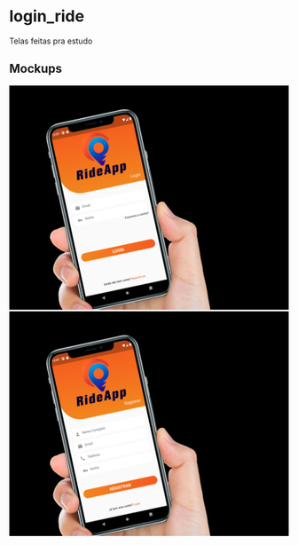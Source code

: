 # login_ride

Telas feitas pra estudo

## Mockups
![UI](assets/images/login.jpg)
![UI](assets/images/register.jpg)


